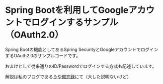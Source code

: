 # Spring Bootを利用してGoogleアカウントでログインするサンプル（OAuth2.0）

Spring Bootの機能としてあるSpring SecurityとGoogleアカウントでログインするOAuth2.0のサンプルコードです。

おまけとして従来通りのID/Passwordでログインする方式も記述しています。

解説は私のブログである[うや備忘録](https://uyawer.blogspot.jp/2018/05/springsecurity-oauth20-openid-connect.html)にて（大した説明ないけど）